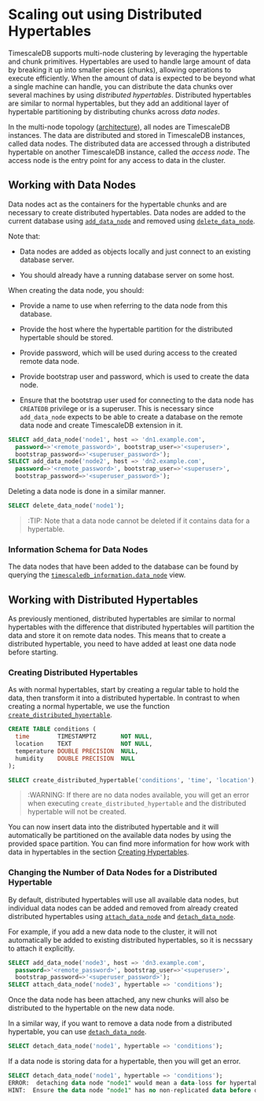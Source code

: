 # Scaling out using Distributed Hypertables

TimescaleDB supports multi-node clustering by leveraging the hypertable and chunk primitives.
Hypertables are used to handle large amount of data by breaking it up
into smaller pieces (chunks), allowing operations to execute efficiently. When
the amount of data is expected to be beyond what a single machine can handle,
you can distribute the data chunks over several machines by using
*distributed hypertables*.
Distributed hypertables are similar to normal hypertables, but they
add an additional layer of hypertable partitioning by distributing chunks
across *data nodes*.

In the multi-node topology ([architecture][]), all nodes are TimescaleDB instances.
The data are distributed and stored in TimescaleDB instances, called data nodes.
The distributed data are accessed through a distributed hypertable
on another TimescaleDB instance, called the *access node*.
The access node is the entry point for any access to data in the cluster.

## Working with Data Nodes

Data nodes act as the containers for the hypertable chunks and are
necessary to create distributed hypertables. Data nodes are
added to the current database using [`add_data_node`][add_data_node]
and removed using [`delete_data_node`][delete_data_node].

Note that:

* Data nodes are added as objects locally and just connect to an
  existing database server.

* You should already have a running database server on some host.

When creating the data node, you should:

* Provide a name to use when referring to the data node from
  this database.

* Provide the host where the hypertable partition for the distributed
  hypertable should be stored.
  
* Provide password, which will be used during access to
  the created remote data node.
  
* Provide bootstrap user and password, which is used to
  create the data node.
  
* Ensure that the bootstrap user used for connecting to the data node has
  `CREATEDB` privilege or is a superuser. 
  This is necessary since
  `add_data_node` expects to be able to create a
  database on the remote data node and create
  TimescaleDB extension in it.

```sql
SELECT add_data_node('node1', host => 'dn1.example.com',
  password=>'<remote_password>', bootstrap_user=>'<superuser>',
  bootstrap_password=>'<superuser_password>');
SELECT add_data_node('node2', host => 'dn2.example.com',
  password=>'<remote_password>', bootstrap_user=>'<superuser>',
  bootstrap_password=>'<superuser_password>');
```

Deleting a data node is done in a similar manner.

```sql
SELECT delete_data_node('node1');
```
>:TIP: Note that a data node cannot be deleted if it contains data for a
hypertable.

### Information Schema for Data Nodes

The data nodes that have been added to the database can be found by
querying the
[`timescaledb_information.data_node`][timescaledb_information-data_node] view.

## Working with Distributed Hypertables

As previously mentioned, distributed hypertables are similar to normal
hypertables with the difference that distributed hypertables will
partition the data and store it on remote data nodes. This means that
to create a distributed hypertable, you need to have added at least one data node
before starting.

### Creating Distributed Hypertables

As with normal hypertables, start by creating a regular
table to hold the data, then transform it into a distributed
hypertable. In contrast to when creating a normal hypertable, we use
the function
[`create_distributed_hypertable`][create_distributed_hypertable].

```sql
CREATE TABLE conditions (
  time        TIMESTAMPTZ       NOT NULL,
  location    TEXT              NOT NULL,
  temperature DOUBLE PRECISION  NULL,
  humidity    DOUBLE PRECISION  NULL
);

SELECT create_distributed_hypertable('conditions', 'time', 'location');
```

>:WARNING: If there are no data nodes available, you will get an error
>when executing `create_distributed_hypertable` and the distributed
>hypertable will not be created.

You can now insert data into the distributed hypertable and
it will automatically be partitioned on the available data nodes
by using the provided space partition. You
can find more information for how work with data in hypertables in the
section [Creating Hypertables][creating-hypertables].

### Changing the Number of Data Nodes for a Distributed Hypertable

By default, distributed hypertables will use all available data nodes,
but individual data nodes can be added and removed from already
created distributed hypertables using
[`attach_data_node`][attach_data_node] and
[`detach_data_node`][detach_data_node].

For example, if you add a new data node to the cluster, it will not automatically be
added to existing distributed hypertables, so it is necssary to attach
it explicitly.

```sql
SELECT add_data_node('node3', host => 'dn3.example.com',
  password=>'<remote_password>', bootstrap_user=>'<superuser>',
  bootstrap_password=>'<superuser_password>');
SELECT attach_data_node('node3', hypertable => 'conditions');
```

Once the data node has been attached, any new chunks will also be
distributed to the hypertable on the new data node.

In a similar way, if you want to remove a data node from a distributed
hypertable, you can use [`detach_data_node`][detach_data_node].

```sql
SELECT detach_data_node('node1', hypertable => 'conditions');
```

If a data node is storing data for a hypertable,
then you will get an error.

```sql
SELECT detach_data_node('node1', hypertable => 'conditions');
ERROR:  detaching data node "node1" would mean a data-loss for hypertable "conditions" since data node has the only data replica
HINT:  Ensure the data node "node1" has no non-replicated data before detaching it.
```

[add_data_node]: /api#add_data_node
[architecture]: /introduction/architecture#timescaledb-clustering
[attach_data_node]: /api#attach_data_node
[create_distributed_hypertable]: /api#create_distributed_hypertable
[creating-hypertables]: /getting-started/creating-hypertables
[delete_data_node]: /api#delete_data_node
[detach_data_node]: /api#detach_data_node
[timescaledb_information-data_node]: /api#timescaledb_information-data_node
